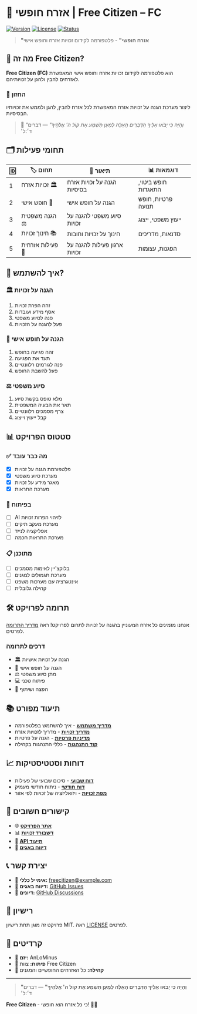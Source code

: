 # 🗽 אזרח חופשי | **Free Citizen – FC**

[![Version](https://img.shields.io/badge/version-0.1.0-blue.svg)](https://github.com/AnLoMinus/FreeCitizen)
[![License](https://img.shields.io/badge/license-MIT-green.svg)](LICENSE)
[![Status](https://img.shields.io/badge/status-MVP%20Development-orange.svg)](https://github.com/AnLoMinus/FreeCitizen)

> **"אזרח חופשי"** - פלטפורמה לקידום זכויות אזרח וחופש אישי

## 🎯 מה זה Free Citizen?

**Free Citizen (FC)** הוא פלטפורמה לקידום זכויות אזרח וחופש אישי המאפשרת לאזרחים להבין ולהגן על זכויותיהם.

### 🧭 החזון

ליצור מערכת הגנה על זכויות אזרח המאפשרת לכל אזרח להבין, להגן ולממש את זכויותיו הבסיסיות.

> 📜 _"וְהָיָה כִּי יָבֹאוּ אֵלֶיךָ הַדְּבָרִים הָאֵלֶּה לְמַעַן תִּשְׁמַע אֶת קוֹל ה' אֱלֹהֶיךָ"_ — דברים ד׳:ל׳

## 🗂️ תחומי פעילות

| 🆔 | 🏷️ תחום | 📝 תיאור | 📊 דוגמאות |
|---|---|---|---|
| 1 | זכויות אזרח 🏛️ | הגנה על זכויות אזרח בסיסיות | חופש ביטוי, התאגדות |
| 2 | חופש אישי 🗽 | הגנה על חופש אישי | פרטיות, חופש תנועה |
| 3 | הגנה משפטית ⚖️ | סיוע משפטי להגנה על זכויות | ייעוץ משפטי, ייצוג |
| 4 | חינוך זכויות 📚 | חינוך על זכויות וחובות | סדנאות, מדריכים |
| 5 | פעילות אזרחית 👥 | ארגון פעילות להגנה על זכויות | הפגנות, עצומות |

## 🚀 איך להשתמש?

### 🏛️ הגנה על זכויות

1. זהה הפרת זכויות
2. אסף מידע ועובדות
3. פנה לסיוע משפטי
4. פעל להגנה על הזכויות

### 🗽 הגנה על חופש אישי

1. זהה פגיעה בחופש
2. תעד את הפגיעה
3. פנה לגורמים רלוונטיים
4. פעל להשבת החופש

### ⚖️ סיוע משפטי

1. מלא טופס בקשת סיוע
2. תאר את הבעיה המשפטית
3. צרף מסמכים רלוונטיים
4. קבל ייעוץ וייצוג

## 📊 סטטוס הפרויקט

### ✅ מה כבר עובד

- [x] פלטפורמת הגנה על זכויות
- [x] מערכת סיוע משפטי
- [x] מאגר מידע על זכויות
- [x] מערכת התראות

### 🚧 בפיתוח

- [ ] AI לזיהוי הפרות זכויות
- [ ] מערכת מעקב תיקים
- [ ] אפליקציה לנייד
- [ ] מערכת התראות חכמה

### 📋 מתוכנן

- [ ] בלוקצ'יין לאימות מסמכים
- [ ] מערכת תגמולים למגנים
- [ ] אינטגרציה עם מערכות משפט
- [ ] קהילה גלובלית

## 🛠️ תרומה לפרויקט

אנחנו מזמינים כל אזרח המעוניין בהגנה על זכויות לתרום לפרויקט! ראה [מדריך התרומה](CONTRIBUTING.md) לפרטים.

### דרכים לתרומה

- 🏛️ הגנה על זכויות אישיות
- 🗽 הגנה על חופש אישי
- ⚖️ מתן סיוע משפטי
- 💻 פיתוח טכני
- 📢 הפצה ושיתוף

## 📚 תיעוד מפורט

- [**מדריך משתמש**](docs/user-guide.md) - איך להשתמש בפלטפורמה
- [**מדריך זכויות**](docs/rights-guide.md) - מדריך לזכויות אזרח
- [**מדיניות פרטיות**](docs/privacy-policy.md) - הגנה על פרטיות
- [**קוד התנהגות**](CODE_OF_CONDUCT.md) - כללי התנהגות בקהילה

## 📈 דוחות וסטטיסטיקות

- [**דוח שבועי**](reports/weekly/) - סיכום שבועי של פעילות
- [**דוח חודשי**](reports/monthly/) - ניתוח חודשי מעמיק
- [**מפת זכויות**](web/rights-map.html) - ויזואליזציה של זכויות לפי אזור

## 🔗 קישורים חשובים

- 🌐 [**אתר הפרויקט**](https://anlominus.github.io/FreeCitizen/)
- 📊 [**דשבורד זכויות**](web/dashboard.html)
- 📱 [**API תיעוד**](docs/api.md)
- 🐛 [**דיווח באגים**](https://github.com/AnLoMinus/FreeCitizen/issues/new?template=bug_report.md)

## 📞 יצירת קשר

- 📧 **אימייל כללי:** <freecitizen@example.com>
- 🐛 **דיווח באגים:** [GitHub Issues](https://github.com/AnLoMinus/FreeCitizen/issues)
- 💬 **דיונים:** [GitHub Discussions](https://github.com/AnLoMinus/FreeCitizen/discussions)

## 📜 רישיון

פרויקט זה מוגן תחת רישיון MIT. ראה [LICENSE](LICENSE) לפרטים.

## 🙏 קרדיטים

- 👑 **יזם:** AnLoMinus
- 🧰 **פיתוח:** צוות Free Citizen
- 🤝 **קהילה:** כל האזרחים החופשיים והמגנים

---

> **"וְהָיָה כִּי יָבֹאוּ אֵלֶיךָ הַדְּבָרִים הָאֵלֶּה לְמַעַן תִּשְׁמַע אֶת קוֹל ה' אֱלֹהֶיךָ"** — דברים ד׳:ל׳

**Free Citizen** - כי כל אזרח הוא חופשי! 🗽✨
